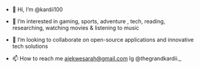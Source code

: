 - 👋 Hi, I’m @kardii100
- 👀 I’m interested in gaming, sports, adventure , tech, reading, researching, watching movies & listening to music 

- 💞️ I’m looking to collaborate on open-source applications and innovative tech solutions
- 📫 How to reach me ajekwesarah@gmail.com
 Ig  @thegrandkardii._


<!---
kardii100/kardii100 is a ✨ special ✨ repository because its `README.md` (this file) appears on your GitHub profile.
You can click the Preview link to take a look at your changes.
--->
